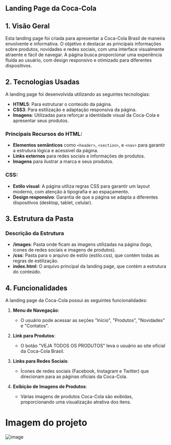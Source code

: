 ## Landing Page da Coca-Cola

## 1. Visão Geral
Esta landing page foi criada para apresentar a Coca-Cola Brasil de maneira envolvente e informativa. O objetivo é destacar as principais informações sobre produtos, novidades e redes sociais, com uma interface visualmente atraente e fácil de navegar. A página busca proporcionar uma experiência fluída ao usuário, com design responsivo e otimizado para diferentes dispositivos.

## 2. Tecnologias Usadas

A landing page foi desenvolvida utilizando as seguintes tecnologias:
- **HTML5**: Para estruturar o conteúdo da página.
- **CSS3**: Para estilização e adaptação responsiva da página.
- **Imagens**: Utilizadas para reforçar a identidade visual da Coca-Cola e apresentar seus produtos.

### Principais Recursos do HTML:
- **Elementos semânticos** como `<header>`, `<section>`, e `<nav>` para garantir a estrutura lógica e acessível da página.
- **Links externos** para redes sociais e informações de produtos.
- **Imagens** para ilustrar a marca e seus produtos.

### CSS:
- **Estilo visual**: A página utiliza regras CSS para garantir um layout moderno, com atenção à tipografia e ao espaçamento.
- **Design responsivo**: Garantia de que a página se adapta a diferentes dispositivos (desktop, tablet, celular).

## 3. Estrutura da Pasta
### Descrição da Estrutura
- **/images**: Pasta onde ficam as imagens utilizadas na página (logo, ícones de redes sociais e imagens de produtos).
- **/css**: Pasta para o arquivo de estilo (estilo.css), que contém todas as regras de estilização.
- **index.html**: O arquivo principal da landing page, que contém a estrutura do conteúdo.

## 4. Funcionalidades

A landing page da Coca-Cola possui as seguintes funcionalidades:

1. **Menu de Navegação**: 
   - O usuário pode acessar as seções "Início", "Produtos", "Novidades" e "Contatos".
   
2. **Link para Produtos**: 
   - O botão "VEJA TODOS OS PRODUTOS" leva o usuário ao site oficial da Coca-Cola Brasil.
   
3. **Links para Redes Sociais**:
   - Ícones de redes sociais (Facebook, Instagram e Twitter) que direcionam para as páginas oficiais da Coca-Cola.

4. **Exibição de Imagens de Produtos**:
   - Várias imagens de produtos Coca-Cola são exibidas, proporcionando uma visualização atrativa dos itens.






# Imagem do projeto

![image](https://github.com/FelipeBritoSP10/CocaCola/assets/139879477/19870abd-c085-4f42-8733-05a4cd27de76)
